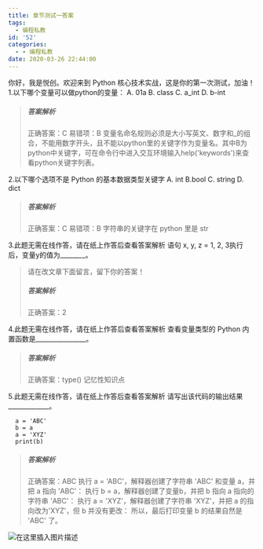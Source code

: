```yaml
---
title: 章节测试一答案
tags:
  - 编程私教
id: '52'
categories:
  - - 编程私教
date: 2020-03-26 22:44:00
---
```


你好，我是悦创。欢迎来到 Python 核心技术实战，这是你的第一次测试，加油！ 1.以下哪个变量可以做python的变量： A. 01a B. class C. a\_int D. b-int

> ##### 答案解析
> 
> 正确答案：C 易错项：B 变量名命名规则必须是大小写英文、数字和\_的组合，不能用数字开头，且不能以python里的关键字作为变量名。其中B为python中关键字，可在命令行中进入交互环境输入help('keywords')来查看python关键字列表。

2.以下哪个选项不是 Python 的基本数据类型关键字 A. int B.bool C. string D. dict

> ##### 答案解析
> 
> 正确答案：C 易错项：B 字符串的关键字在 python 里是 str

3.此题无需在线作答，请在纸上作答后查看答案解析 语句 x, y, z = 1, 2, 3执行后，变量y的值为\_\__\_\_\_\_\__\_。

> 请在改文章下面留言，留下你的答案！
> 
> ##### 答案解析
> 
> 正确答案：2

4.此题无需在线作答，请在纸上作答后查看答案解析 查看变量类型的 Python 内置函数是\_\_\_\_\_\_\_\_\_\_\_\_\_\_\_\_。

> ##### 答案解析
> 
> 正确答案：type() 记忆性知识点

5.此题无需在线作答，请在纸上作答后查看答案解析 请写出该代码的输出结果\_\_\_\_\_\_\_\_\_\_\_\_\_。

```
  a = 'ABC'
  b = a
  a = 'XYZ'
  print(b)
```

> ##### 答案解析
> 
> 正确答案：ABC 执行 a = 'ABC'，解释器创建了字符串 'ABC' 和变量 a，并把 a 指向 'ABC'： 执行 b = a，解释器创建了变量b，并把 b 指向 a 指向的字符串 'ABC'： 执行 a = 'XYZ'，解释器创建了字符串 'XYZ'，并把 a 的指向改为'XYZ'，但 b 并没有更改： 所以，最后打印变量 b 的结果自然是 'ABC' 了。

![在这里插入图片描述](https://images.gitbook.cn/ea07bfc0-6d02-11ea-9b0b-4bc64571574c "在这里插入图片描述")